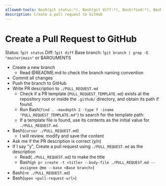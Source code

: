 ```yaml
---
allowed-tools: Bash(git status:*), Bash(git diff:*), Bash(find:*), Bash(gh pr create:*), Bash(rm ./PULL_REQUEST.md), Bash(open:*)
description: Create a pull request to GitHub
---
```


# Create a Pull Request to GitHub

Status: !`git status`
Diff: !`git diff`
Base branch: !`git branch | grep -E "master|main"` or $ARGUMENTS

- Create a new branch
  - Read @README.md to check the branch naming convention
- Commit all changes
- Push the branch to GitHub
- Write PR description to `./PULL_REQUEST.md`
  - Check if a PR template (`PULL_REQUEST_TEMPLATE.md`) exists at the repository root or inside the `.github/` directory, and obtain its path if found.
  - Run Bash(`find . -maxdepth 2 -type f -iname "PULL_REQUEST_TEMPLATE.md"`) to search for the template path:
  - If a template file is found, use its contents as the initial value for `./PULL_REQUEST.md`.
- Bash(`cursor ./PULL_REQUEST.md`)
  - I will review, modify and save the content
- Ask me if the PR description is correct (y/n)
- If I say "y", Create a pull request using `./PULL_REQUEST.md` as the description
  - Read(`./PULL_REQUEST.md`) to make the title
  - Bash(`gh pr create -t <title> --body-file ./PULL_REQUEST.md --assignee @me --base <Base branch>`)
- Bash(`rm ./PULL_REQUEST.md`)
- Bash(`open <pull-request-url>`)
